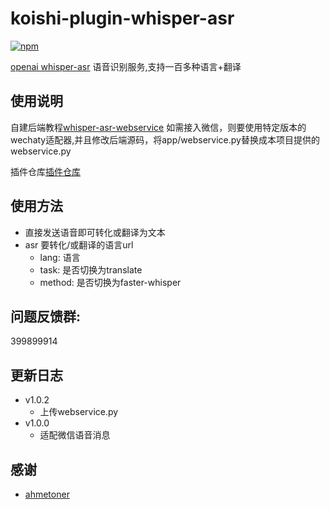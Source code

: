 # koishi-plugin-whisper-asr

[![npm](https://img.shields.io/npm/v/koishi-plugin-whisper-asr?style=flat-square)](https://www.npmjs.com/package/koishi-plugin-whisper-asr)

[openai whisper-asr](https://github.com/ahmetoner/whisper-asr-webservice) 语音识别服务,支持一百多种语言+翻译


## 使用说明
自建后端教程[whisper-asr-webservice](https://github.com/ahmetoner/whisper-asr-webservice)
如需接入微信，则要使用特定版本的wechaty适配器,并且修改后端源码，将app/webservice.py替换成本项目提供的webservice.py

插件仓库[插件仓库](https://github.com/initialencounter/koishi-plugin-whisper-asr)

## 使用方法
* 直接发送语音即可转化或翻译为文本
* asr 要转化/或翻译的语言url
    - lang: 语言
    - task: 是否切换为translate
    - method: 是否切换为faster-whisper
## 问题反馈群: 
399899914


## 更新日志
- v1.0.2
    - 上传webservice.py
- v1.0.0
    - 适配微信语音消息
## 感谢
* [ahmetoner](https://github.com/ahmetoner)


